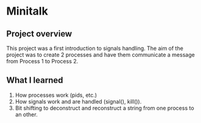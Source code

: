 # Minitalk
## Project overview

This project was a first introduction to signals handling. The aim of the project was to create 2 processes and have them communicate a message from Process 1 to Process 2.

## What I learned

1. How processes work (pids, etc.)
2. How signals work and are handled (signal(), kill()).
3. Bit shifting to deconstruct and reconstruct a string from one process to an other.
